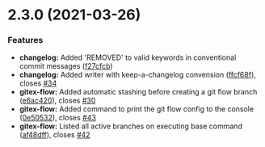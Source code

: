# 2.3.0 (2021-03-26)


### Features

* **changelog:** Added 'REMOVED' to valid keywords in conventional commit messages ([f27cfcb](https://github.com/gitex-flow/gitex-flow-node/commits/f27cfcb3390d48b166a2afffbb23087f8d6d8790))
* **changelog:** Added writer with keep-a-changelog convension ([ffcf68f](https://github.com/gitex-flow/gitex-flow-node/commits/ffcf68fdf0e53e46887955e2cb4f531d997fed21)), closes [#34](https://github.com/gitex-flow/gitex-flow-node/issues/34)
* **gitex-flow:** Added automatic stashing before creating a git flow branch ([e6ac420](https://github.com/gitex-flow/gitex-flow-node/commits/e6ac42002a348cc9cb27981dd3417001b330494a)), closes [#30](https://github.com/gitex-flow/gitex-flow-node/issues/30)
* **gitex-flow:** Added command to print the git flow config to the console ([0e50532](https://github.com/gitex-flow/gitex-flow-node/commits/0e5053232a088a2515c28d0a7a48b8596aabbdad)), closes [#43](https://github.com/gitex-flow/gitex-flow-node/issues/43)
* **gitex-flow:** Listed all active branches on executing base command ([af48dff](https://github.com/gitex-flow/gitex-flow-node/commits/af48dff6db666cbeac268a6c373e9464f889c117)), closes [#42](https://github.com/gitex-flow/gitex-flow-node/issues/42)



